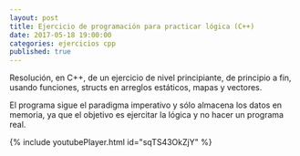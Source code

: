 ```yaml
---
layout: post
title: Ejercicio de programación para practicar lógica (C++)
date: 2017-05-18 19:00:00
categories: ejercicios cpp
published: true
---
```


Resolución, en C++, de un ejercicio de nivel principiante, de principio a fin, usando funciones, structs en arreglos estáticos, mapas y vectores.
  
El programa sigue el paradigma imperativo y sólo almacena los datos en memoria, ya que el objetivo es ejercitar la lógica y no hacer un programa real.

{% include youtubePlayer.html id="sqTS43OkZjY" %}

